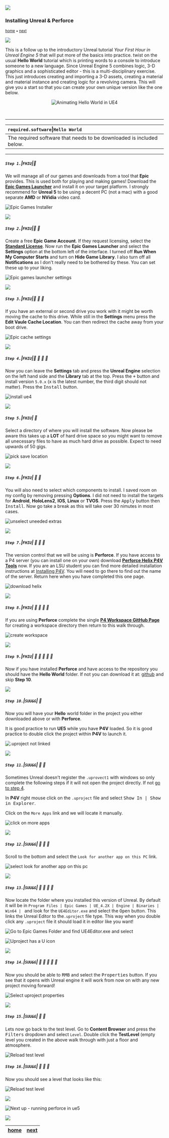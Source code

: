![](../images/line3.png)

### Installing Unreal & Perforce

<sub>[home](../README.md#user-content-ue4-hello-world) • [next](../setting-up/README.md#user-content-running-perforce-in-unreal)</sub>

![](../images/line3.png)

This is a follow up to the introductory Unreal tutorial *Your First Hour in Unreal Engine 5* that will put more of the basics into practice. twist on the usual **Hello World** tutorial which is printing words to a console to introduce someone to a new language.  Since Unreal Engine 5 combines logic, 3-D graphics and a sophisticated editor - this is a multi-disciplinary exercise.  This just introduces creating and importing a 3-D assets, creating a material and material instance and creating logic for a revolving camera. This will give you a start so that you can create your own unique version like the one below.

<p align=center>
<img src="images/loop_01.gif" alt="Animating Hello World in UE4">
</p>
<br>

---

| `required.software`\|`Hello World`| 
| :--- |
| The required software that needs to be downloaded is included below. |

---

##### `Step 1.`\|`FHIU`|:small_blue_diamond:

We will manage all of our games and downloads from a tool that **Epic** provides.  This is used both for playing and making games! Download the **[Epic Games Launcher](https://store.epicgames.com/en-US/download)** and install it on your target platform.  I strongly recommend for **Unreal 5** to be using a decent PC (not a mac) with a good separate **AMD** or **NVidia** video card.


![Epic Games Installer](images/installEpicInstaller.png)

![](../images/line2.png)

##### `Step 2.`\|`FHIU`|:small_blue_diamond: :small_blue_diamond: 

Create a free **Epic Game Account**.  If they request licensing, select the **[Standard License](https://www.unrealengine.com/en-US/license)**.  Now run the **Epic Games Launcher** and select the **Settings** option at the bottom left of the interface. I turned off **Run When My Computer Starts** and turn on **Hide Game Library**.  I also turn off all **Notifications** as I don't really need to be bothered by these.  You can set these up to your liking.

![Epic games launcher settings](images/EpicSettings.png)

![](../images/line2.png)

##### `Step 3.`\|`FHIU`|:small_blue_diamond: :small_blue_diamond: :small_blue_diamond:


If you have an external or second drive you work with it might be worth moving the cache to this drive.  While still in the **Settings** menu press the **Edit Vaule Cache Location**.  You can then redirect the cache away from your boot drive.

![Epic cache settings](images/cacheLocation.png)


![](../images/line2.png)


##### `Step 4.`\|`FHIU`|:small_blue_diamond: :small_blue_diamond: :small_blue_diamond: :small_blue_diamond:

Now you can  leave the **Settings** tab and press the **Unreal Engine** selection on the left hand side and the **Library** tab at the top.  Press the <kbd>+</kbd> button and install version `5.0.x` (x is the latest number, the third digit should not matter). Press the <kbd>Install</kbd> button.

![install ue4](images/installUE5.png)

![](../images/line2.png)

##### `Step 5.`\|`FHIU`| :small_orange_diamond:

Select a directory of where you will install the software.  Now please be aware this takes up a **LOT** of hard drive space so you might want to remove all unecessary files to have as much hard drive as possible.  Expect to need upwards of 50 gigs.

![pick save location](images/PickLocation.png)


![](../images/line2.png)

##### `Step 6.`\|`FHIU`| :small_orange_diamond: :small_blue_diamond:

You will also need to select which components to install.  I saved room on my config by removing pressing **Options**. I did not need to install the targets for **Android**, **HoloLens2**, **IOS**, **Linux** or **TVOS**.  Press the <kbd>Apply</kbd> button then <kbd>Install</kbd>.  Now go take a break as this will take over 30 nimutes in most cases.

![unselect uneeded extras](images/removeUnecessaryComp.png)



![](../images/line2.png)

##### `Step 7.`\|`FHIU`| :small_orange_diamond: :small_blue_diamond: :small_blue_diamond:

The version control that we will be using is **Perforce**.  If you have access to a P4 server (you can install one on your own) download **[Perforce Helix P4V Tools](https://www.perforce.com/downloads/helix-visual-client-p4v)**  now. If you are an LSU student you can find more detailed installation instructions at [Installing P4V](https://github.com/maubanel/p4v-unreal/blob/main/installing/README.md#user-content-installing-p4v). You will need to go there to find out the name of the server.  Return here when you have completed this one page.

![download helix](images/helixP4v.png)

![](../images/line2.png)

##### `Step 8.`\|`FHIU`| :small_orange_diamond: :small_blue_diamond: :small_blue_diamond: :small_blue_diamond:

If you are using **Perforce** complete the single **[P4 Workspace GitHub Page](https://github.com/maubanel/p4v-unreal/blob/main/workspaces/README.md#user-content-workspaces-in-p4v)** for creating a workspace directory then return to this walk through.

![create workspace](images/createWorkspace.png)



![](../images/line2.png)

##### `Step 9.`\|`FHIU`| :small_orange_diamond: :small_blue_diamond: :small_blue_diamond: :small_blue_diamond: :small_blue_diamond:

Now if you have installed **Perforce** and have access to the repository you should have the **Hello World** folder.  If not you can download it at: [github]() and skip **Step 10**.

![](../images/line2.png)

##### `Step 10.`\|`SUU&G`| :large_blue_diamond:

Now you will have your **Hello** world folder in the project you either downloaded above or with **Perforce**.  

It is good practice to run **UE5** while you have **P4V** loaded.  So it is good practice to double click the project within **P4V** to launch it.  



![.uproject not linked](images/UProjectNotLinked.png)


![](../images/line2.png)

##### `Step 11.`\|`SUU&G`| :large_blue_diamond: :small_blue_diamond: 

Sometimes Unreal doesn't register the `.uprovect1` with windows so only complete the following steps if it will not open the project directly. If not [go to step 4](#user-content-step-4fhiusmall_blue_diamond-small_blue_diamond-small_blue_diamond-small_blue_diamond).

In **P4V** right mouse click on the `.uproject` file and select <kbd>Show In | Show in Explorer</kbd>.

Click on the `More Apps` link and we will locate it manually.

![click on more apps](images/MoreApps.jpg)

![](../images/line2.png)

##### `Step 12.`\|`SUU&G`| :large_blue_diamond: :small_blue_diamond: :small_blue_diamond: 

Scroll to the bottom and select the `Look for another app on this PC` link.

![select look for another app on this pc](images/LookForAnotherApp.jpg)

![](../images/line2.png)

##### `Step 13.`\|`SUU&G`| :large_blue_diamond: :small_blue_diamond: :small_blue_diamond:  :small_blue_diamond: 

Now locate the folder where you installed this version of Unreal.  By default it will be in `Program Files | Epic Games | UE_4.2X | Engine | Binaries | Win64 | ` and look for the `UE4Editor.exe` and select the <kbd>Open</kbd> button.  This links the Unreal Editor to the`.uproject` file type.  This way when you double click any `.uproject` file it should load it in editor like you want!

![Go to Epic Games Folder and find UE4Editor.exe and select](images/EpicGamesFolder.jpg)

![Uproject has a U icon](images/UE4Editor.jpg)

![](../images/line2.png)

##### `Step 14.`\|`SUU&G`| :large_blue_diamond: :small_blue_diamond: :small_blue_diamond: :small_blue_diamond:  :small_blue_diamond: 

Now you should be able to <kbd>RMB</kbd> and select the <kbd>Properties</kbd> button. If you see that it opens with Unreal engine it will work from now on with any new project moving forward!

![Select uproject properties](images/UE4EdtiorInProps.jpg)

![](../images/line2.png)

##### `Step 15.`\|`SUU&G`| :large_blue_diamond: :small_orange_diamond:

Lets now go back to the test level.  Go to **Content Browser** and press the <kbd>Filters</kbd> dropdown and select `Level`.  Double click the **TestLevel** (empty level you created in the above walk through with just a floor and atmosphere.

![Reload test level](images/ReloadTestLevel.jpg)

##### `Step 16.`\|`SUU&G`| :large_blue_diamond: :small_orange_diamond:   :small_blue_diamond: 

Now you should see a level that looks like this:

![Reload test level](images/StartingPointTestLevel.jpg)


![](../images/line.png)

![Next up - running perforce in ue5](images/nextUp.png)


![](../images/line.png)

| [home](../README.md#user-content-ue4-hello-world) | [next](../setting-up/README.md#user-content-running-perforce-in-unreal)|
|---|---|
